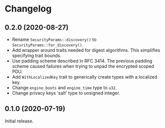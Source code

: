 # Changelog

## 0.2.0 (2020-08-27)

* Rename `SecurityParams::discovery()` to `SecurityParams::for_discovery()`.
* Add wrapper around traits needed for digest algorithms. This simplifies specifying trait bounds.
* Use padding scheme described in RFC 3414. The previous padding scheme caused failures when trying to unpad the
  encrypted scoped PDU.
* Add `WithLocalizedKey` trait to generically create types with a localized key.
* Change `engine_boots` and `engine_time` type to `u32`.
* Change privacy keys 'salt' type to unsigned integer.

## 0.1.0 (2020-07-19)

Initial release.
